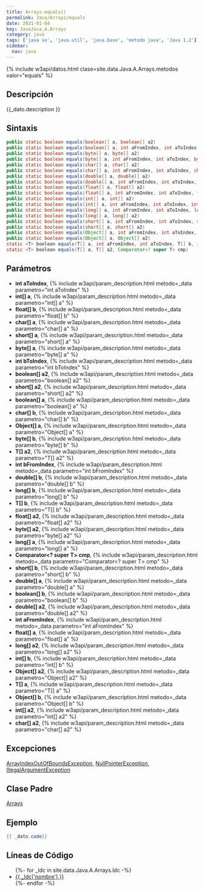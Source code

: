 ```yaml
---
title: Arrays.equals()
permalink: Java/Arrays/equals
date: 2021-01-04
key: JavaJava.A.Arrays
category: java
tags: ['java se', 'java.util', 'java.base', 'metodo java', 'Java 1.2']
sidebar: 
  nav: java
---
```


{% include w3api/datos.html clase=site.data.Java.A.Arrays.metodos valor="equals" %}

## Descripción
{{_dato.description }}

## Sintaxis
~~~java
public static boolean equals(boolean[] a, boolean[] a2)
public static boolean equals(boolean[] a, int aFromIndex, int aToIndex, boolean[] b, int bFromIndex, int bToIndex)
public static boolean equals(byte[] a, byte[] a2)
public static boolean equals(byte[] a, int aFromIndex, int aToIndex, byte[] b, int bFromIndex, int bToIndex)
public static boolean equals(char[] a, char[] a2)
public static boolean equals(char[] a, int aFromIndex, int aToIndex, char[] b, int bFromIndex, int bToIndex)
public static boolean equals(double[] a, double[] a2)
public static boolean equals(double[] a, int aFromIndex, int aToIndex, double[] b, int bFromIndex, int bToIndex)
public static boolean equals(float[] a, float[] a2)
public static boolean equals(float[] a, int aFromIndex, int aToIndex, float[] b, int bFromIndex, int bToIndex)
public static boolean equals(int[] a, int[] a2)
public static boolean equals(int[] a, int aFromIndex, int aToIndex, int[] b, int bFromIndex, int bToIndex)
public static boolean equals(long[] a, int aFromIndex, int aToIndex, long[] b, int bFromIndex, int bToIndex)
public static boolean equals(long[] a, long[] a2)
public static boolean equals(short[] a, int aFromIndex, int aToIndex, short[] b, int bFromIndex, int bToIndex)
public static boolean equals(short[] a, short[] a2)
public static boolean equals(Object[] a, int aFromIndex, int aToIndex, Object[] b, int bFromIndex, int bToIndex)
public static boolean equals(Object[] a, Object[] a2)
static <T> boolean equals(T[] a, int aFromIndex, int aToIndex, T[] b, int bFromIndex, int bToIndex, Comparator<? super T> cmp)
static <T> boolean equals(T[] a, T[] a2, Comparator<? super T> cmp)
~~~

## Parámetros
* **int aToIndex**,  {% include w3api/param_description.html metodo=_data parametro="int aToIndex" %}
* **int[] a**,  {% include w3api/param_description.html metodo=_data parametro="int[] a" %}
* **float[] b**,  {% include w3api/param_description.html metodo=_data parametro="float[] b" %}
* **char[] a**,  {% include w3api/param_description.html metodo=_data parametro="char[] a" %}
* **short[] a**,  {% include w3api/param_description.html metodo=_data parametro="short[] a" %}
* **byte[] a**,  {% include w3api/param_description.html metodo=_data parametro="byte[] a" %}
* **int bToIndex**,  {% include w3api/param_description.html metodo=_data parametro="int bToIndex" %}
* **boolean[] a2**,  {% include w3api/param_description.html metodo=_data parametro="boolean[] a2" %}
* **short[] a2**,  {% include w3api/param_description.html metodo=_data parametro="short[] a2" %}
* **boolean[] a**,  {% include w3api/param_description.html metodo=_data parametro="boolean[] a" %}
* **char[] b**,  {% include w3api/param_description.html metodo=_data parametro="char[] b" %}
* **Object[] a**,  {% include w3api/param_description.html metodo=_data parametro="Object[] a" %}
* **byte[] b**,  {% include w3api/param_description.html metodo=_data parametro="byte[] b" %}
* **T[] a2**,  {% include w3api/param_description.html metodo=_data parametro="T[] a2" %}
* **int bFromIndex**,  {% include w3api/param_description.html metodo=_data parametro="int bFromIndex" %}
* **double[] b**,  {% include w3api/param_description.html metodo=_data parametro="double[] b" %}
* **long[] b**,  {% include w3api/param_description.html metodo=_data parametro="long[] b" %}
* **T[] b**,  {% include w3api/param_description.html metodo=_data parametro="T[] b" %}
* **float[] a2**,  {% include w3api/param_description.html metodo=_data parametro="float[] a2" %}
* **byte[] a2**,  {% include w3api/param_description.html metodo=_data parametro="byte[] a2" %}
* **long[] a**,  {% include w3api/param_description.html metodo=_data parametro="long[] a" %}
* **Comparator&lt;? super T&gt; cmp**,  {% include w3api/param_description.html metodo=_data parametro="Comparator<? super T> cmp" %}
* **short[] b**,  {% include w3api/param_description.html metodo=_data parametro="short[] b" %}
* **double[] a**,  {% include w3api/param_description.html metodo=_data parametro="double[] a" %}
* **boolean[] b**,  {% include w3api/param_description.html metodo=_data parametro="boolean[] b" %}
* **double[] a2**,  {% include w3api/param_description.html metodo=_data parametro="double[] a2" %}
* **int aFromIndex**,  {% include w3api/param_description.html metodo=_data parametro="int aFromIndex" %}
* **float[] a**,  {% include w3api/param_description.html metodo=_data parametro="float[] a" %}
* **long[] a2**,  {% include w3api/param_description.html metodo=_data parametro="long[] a2" %}
* **int[] b**,  {% include w3api/param_description.html metodo=_data parametro="int[] b" %}
* **Object[] a2**,  {% include w3api/param_description.html metodo=_data parametro="Object[] a2" %}
* **T[] a**,  {% include w3api/param_description.html metodo=_data parametro="T[] a" %}
* **Object[] b**,  {% include w3api/param_description.html metodo=_data parametro="Object[] b" %}
* **int[] a2**,  {% include w3api/param_description.html metodo=_data parametro="int[] a2" %}
* **char[] a2**,  {% include w3api/param_description.html metodo=_data parametro="char[] a2" %}

## Excepciones
[ArrayIndexOutOfBoundsException](/Java/ArrayIndexOutOfBoundsException/), [NullPointerException](/Java/NullPointerException/), [IllegalArgumentException](/Java/IllegalArgumentException/)

## Clase Padre
[Arrays](/Java/Arrays/)

## Ejemplo
~~~java
{{ _dato.code}}
~~~

## Líneas de Código
<ul>
{%- for _ldc in site.data.Java.A.Arrays.ldc -%}
   <li>
       <a href="{{_ldc['url'] }}">{{ _ldc['nombre'] }}</a>
   </li>
{%- endfor -%}
</ul>
